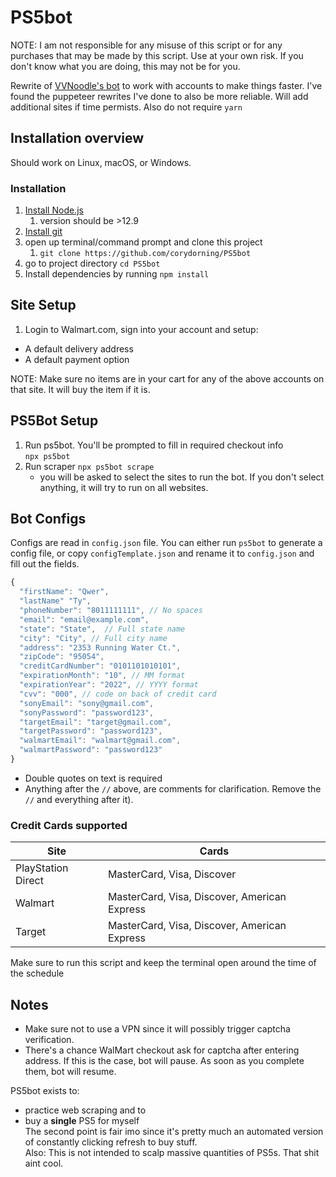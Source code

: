 # PS5bot
NOTE: I am not responsible for any misuse of this script or for any purchases that may be made by this script. Use at your own risk. If you don't know what you are doing, this may not be for you.

Rewrite of [VVNoodle's bot](https://github.com/corydorning/PS5bot) to work with accounts to make things faster. I've found the puppeteer rewrites I've done to also be more reliable. Will add additional sites if time permists. Also do not require `yarn`

## Installation overview
Should work on Linux, macOS, or Windows.

### Installation
 1. [Install Node.js](https://nodejs.org/en/)
    1. version should be >12.9
 2. [Install git](https://git-scm.com/)
 3. open up terminal/command prompt and clone this project
    1. `git clone https://github.com/corydorning/PS5bot`
 4. go to project directory `cd PS5bot`
 6. Install dependencies by running `npm install`

## Site Setup
 1. Login to Walmart.com, sign into your account and setup:
   - A default delivery address
   - A default payment option

NOTE: Make sure no items are in your cart for any of the above accounts on that site. It will buy the item if it is.

## PS5Bot Setup
 1. Run ps5bot. You'll be prompted to fill in required checkout info  
    `npx ps5bot`
 2. Run scraper
    `npx ps5bot scrape`
    - you will be asked to select the sites to run the bot. If you don't select anything, it will try to run on all websites.

## Bot Configs
Configs are read in `config.json` file. You can either run `ps5bot` to generate a config file, or copy `configTemplate.json` and rename it to `config.json` and fill out the fields.

```js
{
  "firstName": "Qwer",
  "lastName" "Ty",
  "phoneNumber": "8011111111", // No spaces
  "email": "email@example.com",
  "state": "State",  // Full state name
  "city": "City", // Full city name
  "address": "2353 Running Water Ct.",
  "zipCode": "95054",
  "creditCardNumber": "0101101010101",
  "expirationMonth": "10", // MM format
  "expirationYear": "2022", // YYYY format
  "cvv": "000", // code on back of credit card
  "sonyEmail": "sony@gmail.com",
  "sonyPassword": "password123",
  "targetEmail": "target@gmail.com",
  "targetPassword": "password123",
  "walmartEmail": "walmart@gmail.com",
  "walmartPassword": "password123"
}
```

- Double quotes on text is required
- Anything after the `//` above, are comments for clarification. Remove the `//` and everything after it).

### Credit Cards supported

| Site               | Cards                                        |
|--------------------|----------------------------------------------|
| PlayStation Direct | MasterCard, Visa, Discover                   |
| Walmart            | MasterCard, Visa, Discover, American Express |
| Target             | MasterCard, Visa, Discover, American Express |

Make sure to run this script and keep the terminal open around the time of the schedule

## Notes
- Make sure not to use a VPN since it will possibly trigger captcha verification.
- There's a chance WalMart checkout ask for captcha after entering address. If this is the case, bot will pause. As soon as you complete them, bot will resume.

PS5bot exists to:
- practice web scraping and to
- buy a **single** PS5 for myself  
The second point is fair imo since it's pretty much an automated version of constantly clicking refresh to buy stuff.  
Also: This is not intended to scalp massive quantities of PS5s. That shit aint cool.
